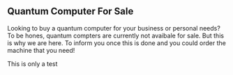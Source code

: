 ## Quantum Computer For Sale

Looking to buy a quantum computer for your business or personal needs? To be hones, quantum compters are currently not avaibale for sale. But this is why we are here. To inform you once this is done and you could order the machine that you need!  


<div class="test">This is only a test</div>

